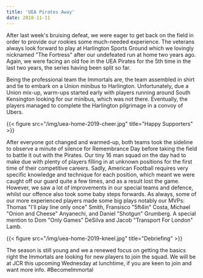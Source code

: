 ```yaml
---
title: 'UEA Pirates Away'
date: 2018-11-11
---
```


After last week's bruising defeat, we were eager to get back on the field in
order to provide our rookies some much-needed experience. The veterans always
look forward to play at Harlington Sports Ground which we lovingly nicknamed
"The Fortress" after our undefeated run at home two years ago. Again, we were
facing an old foe in the UEA Pirates for the 5th time in the last two years, the
series having been split so far.

Being the professional team the Immortals are, the team assembled in shirt and
tie to embark on a Union minibus to Harlington. Unfortunately, due a Union
mix-up, warm-ups started early with players running around South Kensington
looking for our minibus, which was not there. Eventually, the players managed to
complete the Harlington pilgrimage in a convoy of Ubers.

{{< figure src="/img/uea-home-2019-cheer.jpg" title="Happy Supporters" >}}

After everyone got changed and warmed-up, both teams took the sideline to
observe a minute of silence for Remembrance Day before taking the field to
battle it out with the Pirates. Our tiny 16 man squad on the day had to make due
with plenty of players filling in at unknown positions for the first time of
their competitive careers. Sadly, American Football requires very specific
knowledge and technique for each position, which meant we were caught off our
guard quite a few times, and as a result lost the game. However, we saw a lot of
improvements in our special teams and defence, whilst our offence also took some
baby steps forwards. As always, some of our more experienced players made some
big plays notably our MVPs: Thomas "I'll play line only once" Smith, Fransisco
"5ft4in" Costa, Michael "Onion and Cheese" Anyanechi, and Daniel "Shotgun"
Grumberg. A special mention to Dom "Only Games" DeSilva and Jacob "Transport For
London" Lamb.

{{< figure src="/img/uea-home-2019-kneel.jpg" title="Debriefing" >}}

The season is still young and we a renewed focus on getting the basics right the
Immortals are looking for new players to join the squad. We will be at JCR this
upcoming Wednesday at lunchtime, if you are keen to join and want more info.
#BecomeImmortal

